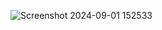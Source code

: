 ![Screenshot 2024-09-01 152533](https://github.com/user-attachments/assets/a2b7e4f5-a911-473e-9c99-5c74321538ee)
